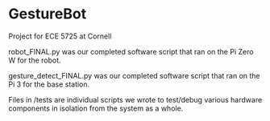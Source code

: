 # GestureBot
Project for ECE 5725 at Cornell

robot_FINAL.py was our completed software script that ran on the Pi Zero W for the robot.

gesture_detect_FINAL.py was our completed software script that ran on the Pi 3 for the base station.

Files in /tests are individual scripts we wrote to test/debug various hardware components in isolation from the system as a whole.
